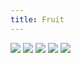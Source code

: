 ```yaml
---
title: Fruit
---
```


![](images/verse-and-stuff/part-3/fruit1.png)
![](images/verse-and-stuff/part-3/fruit2.png)
![](images/verse-and-stuff/part-3/fruit3.png)
![](images/verse-and-stuff/part-3/fruit4.png)
![](images/verse-and-stuff/part-3/fruit5.png)